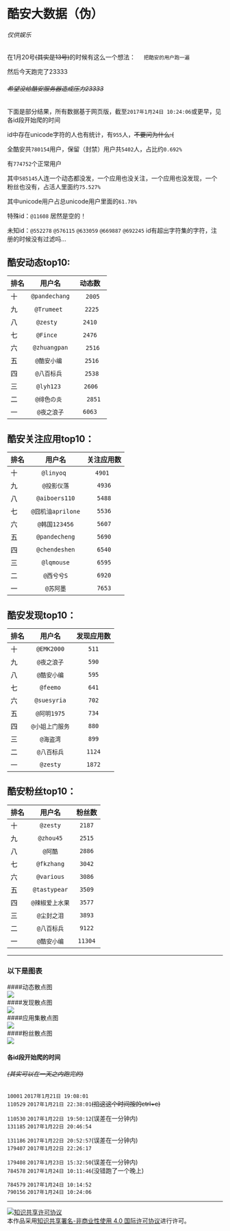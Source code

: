 # 酷安大数据（伪）    
###### 仅供娱乐   

在1月20号~~(其实是13号)~~的时候有这么一个想法：    
`把酷安的用户跑一遍`    

然后今天跑完了23333    
###### ~~希望没给酷安服务器造成压力23333~~


下面是部分结果，所有数据基于网页版，截至`2017年1月24日 10:24:06`或更早，见各id段开始爬的时间

id中存在unicode字符的人也有统计，有`955`人，~~不要问为什么:(~~

全酷安共`780154`用户，保留（封禁）用户共`5402`人，占比约`0.692%`

有`774752`个正常用户

其中`585145`人连一个动态都没发，一个应用也没关注，一个应用也没发现，一个粉丝也没有，占活人里面约`75.527%`

其中unicode用户占总unicode用户里面的`61.78%`

特殊id：`@11608` 居然是空的！

未知id：`@552278` `@576115` `@633059` `@669887` `@692245` id有超出字符集的字符，注册的时候没有过滤吗...

## 酷安动态top10:

排名|用户名|动态数
----|:---------: | :--------:
十|`@pandechang`|    `2005`
九|`@Trumeet`   |     `2225`  
八|`@zesty`     |   `2410`  
七|`@Fince`     |   `2476`  
六|`@zhuangpan`  |      `2516`  
五|`@酷安小编`   |     `2516`  
四|`@八百标兵`   |     `2538`  
三|`@lyh123`    |    `2606`  
二|`@绯色の炎`   |     `2851` 
一|`@夜之浪子`    |    `6063`  

## 酷安关注应用top10：

排名|用户名|关注应用数
----|:---------: | :--------:
十|`@linyoq`   |`4901`  
九|`@投影仪落`    |    `4936`  
八|`@aiboers110`  |    `5488`  
七|`@囧机油aprilone`|  `5536`  
六|`@韩国123456`   |   `5607`  
五|`@pandecheng`  |    `5690`  
四|`@chendeshen`  |    `6540`  
三|`@lqmouse`     |    `6595`  
二|`@西兮兮S`     |    `6920`  
一|`@苏阿墨`      |    `7653`  

## 酷安发现top10：

排名|用户名|发现应用数
----|:---------: | :--------:
十|`@EMK2000`   |     `511`  
九|`@夜之浪子`   |    `590`  
八|`@酷安小编`   |    `595`  
七|`@feemo`     |     `641`  
六|`@suesyria`   |    `702`  
五|`@阿明1975`    |   `734`  
四|`@小姐上门服务` |  `880`  
三|`@海盗湾`      |   `899`  
二|`@八百标兵`    |   `1124`  
一|`@zesty`      |   `1872`  

## 酷安粉丝top10：

排名|用户名|粉丝数
----|:---------: | :--------:  
十|`@zesty`      |    `2187`  
九|`@zhou45`     |    `2515`  
八|`@阿酷`        |    `2886`  
七|`@fkzhang`     |    `3042`  
六|`@various`     |    `3086`  
五|`@tastypear`   |    `3509`  
四|`@辣椒爱上水果`  |  `3577`   
三|`@尘封之泪`     |   `3893`  
二|`@八百标兵`     |   `9122`   
一|`@酷安小编`     |   `11304`  

___


### 以下是图表

####动态散点图    
![](img/Feed.png)    
####发现散点图    
![](img/Faxian.png)    
####应用集散点图    
![](img/Apk.png)    
####粉丝散点图    
![](img/Contacts.png)    



#### 各id段开始爬的时间
###### ~~(其实可以在一天之内跑完的)~~

`10001`  `2017年1月21日 19:08:01`  
`110529` `2017年1月21日 22:38:01`~~(掐这这个时间按的ctrl+c)~~  

`110530` `2017年1月22日 19:50:12`(误差在一分钟内)  
`131185` `2017年1月22日 20:46:54`  

`131186` `2017年1月22日 20:52:57`(误差在一分钟内)  
`179407` `2017年1月22日 22:26:17`  

`179408` `2017年1月23日 15:32:50`(误差在一分钟内)  
`784578` `2017年1月24日 10:11:46`(没错跑了一个晚上)  

`784579` `2017年1月24日 10:14:52`  
`790156` `2017年1月24日 10:24:06`  

___

<a rel="license" href="http://creativecommons.org/licenses/by-nc/4.0/"><img alt="知识共享许可协议" style="border-width:0" src="https://i.creativecommons.org/l/by-nc/4.0/88x31.png" /></a><br/>本作品</span>采用<a rel="license" href="http://creativecommons.org/licenses/by-nc/4.0/">知识共享署名-非商业性使用 4.0 国际许可协议</a>进行许可。
